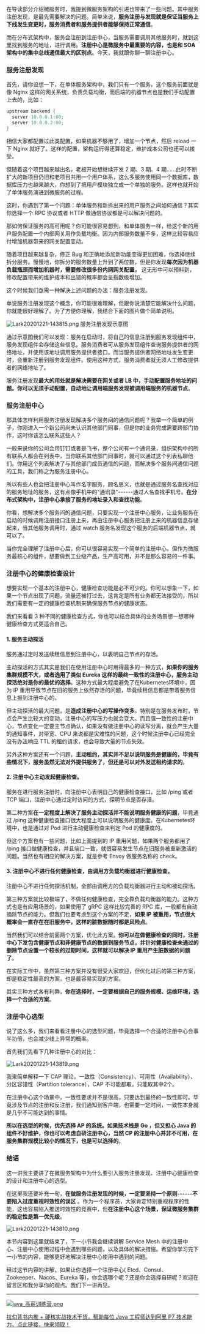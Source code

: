 在导读部分介绍微服务时，我提到微服务架构的引进也带来了一些问题。其中服务注册发现，是最先需要解决的问题。简单来说，**服务注册与发现就是保证当服务上下线发生变更时，服务消费者和服务提供者能够保持正常通信**。

而在分布式架构中，服务会注册到注册中心，当服务需要调用其他服务时，就到这里找到服务的地址，进行调用。**注册中心是微服务中最重要的内容，也是和 SOA 架构中的集中总线通信最大的区别点**。今天，我就跟你聊一聊注册中心。

### 服务注册发现

首先，请你设想一下，在单体服务架构中，我们只有一个服务，这个服务前面就是像 Nginx 这样的网关系统，负责负载均衡，而后端的机器节点也是我们手动配置上去的，比如：

```java
upstream backend { 
  server 10.0.0.1:80; 
  server 10.0.0.2:80; 
}
```

相信大家都配置过此类配置，如果机器不够用了，增加一个节点，然后 reload 一下 Nginx 就好了。这样的配置，架构运行得还算稳定，维护成本公司也还可以接受。

但随着这个项目越来越出名，老板开始想继续开发 2 期、3 期、4 期......此时不断扩大的新项目仍旧和老项目共用一个用户体系，这么多服务使用同一个数据库，数据库压力也越来越大，你想到了把用户模块独立成一个单独的服务。这样也就开始了单体服务演进到微服务的过程。

这时，你遇到了第一个问题：单体服务和新拆出来的用户服务之间如何通信？其实你选择一个 RPC 协议或者 HTTP 做通信协议都是可以解决问题的。

那如何保证服务的高可用呢？你可能很容易想到，和单体服务一样，给这个新的用户服务配置一个内部网关用作负载均衡。因为内部服务数量不多，这样比较容易应付增加机器带来的网关配置变动。

随着项目越来越复杂，修正 Bug 和正确地添加新功能变得更加困难，你选择继续拆分服务。慢慢地，你拆分的服务数量上升到了两位数，但是你发现**每次因为机器负载瓶颈而增加机器时，需要修改很多份内网网关配置，** 这无形中可以预料到，修改配置带来的维护成本和出错的概率都会呈指数级增加。

这个时候我们亟需一种解决上述问题的办法：服务注册发现。

单说服务注册发现这个概念，你可能很难理解，但跟你说清楚它能解决什么问题，你就能很好理解了。为了方便你理解，我结合下面的图片做个简单说明。

<Image alt="Lark20201221-143815.png" src="https://s0.lgstatic.com/i/image/M00/8B/CD/CgqCHl_gQvSAGqjMAABuC4M18YQ271.png"/>  
服务注册发现示意图

通过示意图我们可以发现：服务在启动时，将自己的信息注册到服务发现组件中，服务发现组件会存储这些信息。服务消费者可从服务发现组件查询服务提供者的网络地址，并使用该地址调用服务提供者接口。而当服务提供者网络地址发生变更时，会重新注册到服务发现组件。使用这种方式，服务消费者就无须人工修改提供者的网络地址了。

服务注册发现**最大的用处就是解决需要在网关或者 LB 中，手动配置服务地址的问题。你可以无须手动配置，自动地让调用端服务发现被调用端服务的机器节点**。

### 服务注册中心

那具体怎样利用服务注册发现解决多个服务间的通信问题呢？我举一个简单的例子，你刚进入一个新公司尚未认识其他部门同事，但是你的业务完成需要跨部门协作，这时你该怎么联系这些人？

一般来说你的公司会用钉钉或者是飞书，整个公司有一个通讯录，组织架构中的所有联系人都会在列表中，当你联系其他部门同事时，就可以通过这个列表私聊他们。你用这个列表解决了与其他部门成员通信的问题，而解决多个服务间通信问题的工具，我们称之为服务注册中心。

所以有些人也会把注册中心叫作名字服务，顾名思义，也就是通过服务名查找对应的服务地址的服务，这有点像手机中的"通讯录"------通过人名查找手机号。**在分布式架构中，注册中心承接了服务的地址录入和查找功能**。

你看，想解决多个服务间的通信问题，只要实现一个注册中心服务，让业务服务在启动的时候调用注册接口注册上来，再由注册中心服务把注册上来的机器信息存储起来，当其他服务调用时，通过 watch 服务名发现这个服务的后端机器节点，就可以了。

当你完全理解了注册中心后，你可以很容易实现一个简单的注册中心。但作为微服务最核心的组件，想要做到工业级产品，生产高可用，并不是那么容易的一件事。

### 注册中心的健康检查设计

想要实现一个基本的注册中心，健康检查功能是必不可少的。你可以想象一下，如果一个节点出现了问题，流量还被打过去，这肯定是所有业务都无法接受的，所以我们需要有一定的健康检查机制来确保服务节点的健康状态。

我们来看看 3 种不同的健康检查方式，你也可以结合具体的业务场景想一想哪种健康检查方式更适合自己。

#### 1. 服务主动探活

服务通过定时发送续租信息到注册中心，以表明自己节点的存活。

主动探活的方式其实是我们在使用注册中心时用得最多的一种方式，**如果你的服务集群规模不大，或者选用了类似 Eureka 这样的最终一致性的注册中心，服务主动探活绝对是你的最优的选择**。这种方式最大程度避免了在Kubernetes环境中，因为 IP 重用导致节点在旧的服务上依然存活的问题，毕竟续租信息都是带着服务信息上报到注册中心的。

但主动探活的最大问题，是**造成注册中心的写操作变多**。特别是在服务发布时，节点会产生比较大的变动，注册中心的写压力也就会变大。而且强一致性的注册中心，节点变化一定要主节点确认，如果没有做注册中心的读写分离，就会产生大量的通知事件，对带宽、CPU 来说都是灾难性的问题，这个时候注册中心已经完全没有办法响应 TTL 的租约请求，也会导致大量的节点失效。

另外这种方案还有一个问题，**主动租约，其实并不足以说明服务是健康的，毕竟有些情况下，服务虽然无法对外提供服务了，但还是可以对外发送租约请求的**。

#### 2. 注册中心主动发起健康检查。

服务在进行服务注册时，向注册中心表明自己的健康检查接口，比如 /ping 或者 TCP 端口，注册中心通过定时访问的方式，探明节点是否存活。

第二种方案**在一定程度上解决了服务主动探活并不能说明服务健康的问题**，毕竟通过 /ping 这种健康检查接口很大程度上可以说明服务的健康度。在Kubernetes环境中，也是通过对 Pod 进行主动健康检查来判定 Pod 的健康度的。

但这个方案也有一些问题，比如上面提到的 IP 重用问题，如果两个服务都用了 /ping 接口做健康检查，并且端口一致，就很容易发生节点在旧服务被重新激活的问题。当然也有相应的解决方案，就是参考 Envoy 做服务名称的 check。

#### 3. 注册中心不进行任何健康检查，由调用方负载均衡器进行健康检查。

注册中心不进行任何探活机制，全部由调用方的负载均衡器进行主动和被动探活。

第三种方案就比较极端了，不做任何健康检查，完全靠负载均衡器的能力。这种方式也是有应用场景的，如果使用了 gRPC 这样比较完善的 RPC 库，一般都有自动摘除节点的能力。但我们也要考虑到这个方案的不足，**如果 IP 被重用，节点很大概率会一直存在在旧服务中，这样的脏数据随时都是风险点**。

当然我们可以结合前面两个方案，优化此方案。**你可以在做健康检查的同时，注册中心下发包含健康节点和非健康节点的数据到服务节点，并针对健康检查未通过的删除节点设置一个较长的过期时间，这样就可以解决 IP 重用产生脏数据的问题了**。

在实际工作中，虽然第三种方案并没有很受大家欢迎，但优化过后的第三种方案，却是稳定性最高的方案，也是最容易实现的方案。

其实三种方式各有利弊，**你在选择时，一定要根据自己的服务规模、运维环境，选择一个合适的方案**。

### 注册中心选型

说了这么多，我们来看看注册中心的选型问题，毕竟选择一个合适的注册中心会事半功倍，也会减少线上异常的概率。

首先我们先看下几种注册中心的对比：

<Image alt="Lark20201221-143819.png" src="https://s0.lgstatic.com/i/image2/M01/03/A5/CgpVE1_gQwKAeiByAAC0OeXR6rM346.png"/>

我来简单解释一下 CAP 理论，一致性（Consistency）、可用性（Availability）、分区容错性（Partition tolerance），CAP 不可能都取，只能取其中2个。

在注册中心这个场景中，一致性要求并不是很高，只要达到最终的一致性即可。毕竟涉及节点的注册和反注册，我们通知到客户端，也需要一定时间，一致性本身就是几乎不可能达到的事情。

**所以在选型的时候，优先选择 AP 的系统。如果技术栈是 Go ，但又担心 Java 的组件不好维护，你也可以考虑自研注册中心，当然 CP 的注册中心并非不可用，在服务集群规模比较小的情况下，也是可以选择的**。

### 结语

这一讲我主要讲了在微服务架构中为什么要引入服务注册发现、注册中心健康检查的设计和注册中心的选型。

在这里我还要补充一句，**在做服务注册发现的时候，一定要坚持一个原则------不要陷入过度重视时效性的误区** 。作为一个程序员，大家肯定特别重视程序的性能，这也容易陷入推送时效性的竞赛中，但**在注册中心这个场景，保证微服务集群的稳定性是第一优先级**。

<Image alt="Lark20201221-143810.png" src="https://s0.lgstatic.com/i/image/M00/8B/C2/Ciqc1F_gQxmAEAQpAAGMDFMaHJc522.png"/>

本节内容到这里就结束了，下一小节我会继续讲解 Service Mesh 中的注册中心、注册中心使用过程中会遇到哪些问题，以及具体的解决措施。希望你学习完下一小节的内容，能够更好地解决注册中心使用中遇到的问题。

经过这节内容的讲解，如果让你选择一个注册中心( Etcd、Consul、Zookeeper、Nacos、Eureka 等)，你会选哪个呢？还是你会选择自研呢？欢迎在留言区和我分享你的观点。我们下一讲再见。

*** ** * ** ***

[<Image alt="java_高薪训练营.png" src="https://s0.lgstatic.com/i/image/M00/8B/BD/Ciqc1F_gEFiAcnCNAAhXSgFweBY589.png"/>](https://shenceyun.lagou.com/t/Mka)

[拉勾背书内推 + 硬核实战技术干货，帮助每位 Java 工程师达到阿里 P7 技术能力。点此链接，快来领取！](https://shenceyun.lagou.com/t/Mka)
